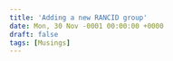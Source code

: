 ```yaml
---
title: 'Adding a new RANCID group'
date: Mon, 30 Nov -0001 00:00:00 +0000
draft: false
tags: [Musings]
---
```


